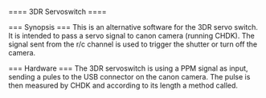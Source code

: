 ==== 3DR Servoswitch ====

=== Synopsis ===
This is an alternative software for the 3DR servo switch. It is intended to pass a servo signal to canon camera (running CHDK). The signal sent from the r/c channel is used to trigger the shutter or turn off the camera. 

=== Hardware ===
The 3DR servoswitch is using a PPM signal as input, sending a pules to the USB connector on the canon camera. The pulse is then measured by CHDK and according to its length a method called.

